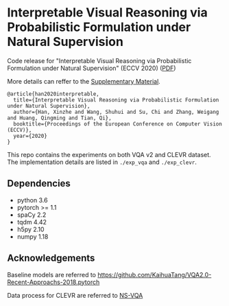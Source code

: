 # Interpretable Visual Reasoning via Probabilistic Formulation under Natural Supervision

Code release for "Interpretable Visual Reasoning via Probabilistic Formulation under Natural Supervision" (ECCV 2020) ([PDF](https://www.ecva.net/papers/eccv_2020/papers_ECCV/papers/123540528.pdf))

More details can reffer to the [Supplementary Material](https://github.com/GeraldHan/TRN/blob/master/0895-Supp.pdf).

```
@article{han2020interpretable,
  title={Interpretable Visual Reasoning via Probabilistic Formulation under Natural Supervision},
  author={Han, Xinzhe and Wang, Shuhui and Su, Chi and Zhang, Weigang and Huang, Qingming and Tian, Qi},
  booktitle={Proceedings of the European Conference on Computer Vision (ECCV)},
  year={2020}  
}
```

This repo contains the experiments on both VQA v2 and CLEVR dataset. The implementation details are listed in `./exp_vqa` and `./exp_clevr`.

## Dependencies
- python 3.6
- pytorch >= 1.1
- spaCy 2.2
- tqdm 4.42
- h5py 2.10
- numpy 1.18

## Acknowledgements
Baseline models are referred to https://github.com/KaihuaTang/VQA2.0-Recent-Approachs-2018.pytorch

Data process for CLEVR are referred to [NS-VQA](https://github.com/kexinyi/ns-vqa.git)
